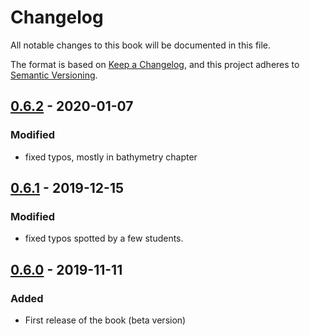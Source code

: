 

# Changelog

All notable changes to this book will be documented in this file.

The format is based on [Keep a Changelog](https://keepachangelog.com/en/1.0.0/),
and this project adheres to [Semantic Versioning](https://semver.org/spec/v2.0.0.html).


## [0.6.2] - 2020-01-07
### Modified
- fixed typos, mostly in bathymetry chapter

## [0.6.1] - 2019-12-15
### Modified
- fixed typos spotted by a few students.

## [0.6.0] - 2019-11-11
### Added
- First release of the book (beta version)


[0.6.2]: https://github.com/tudelft3d/terrainbook/compare/0.6.1...0.6.2
[0.6.1]: https://github.com/tudelft3d/terrainbook/compare/0.6.0...0.6.1
[0.6.0]: https://github.com/tudelft3d/terrainbook/releases/0.6.0
